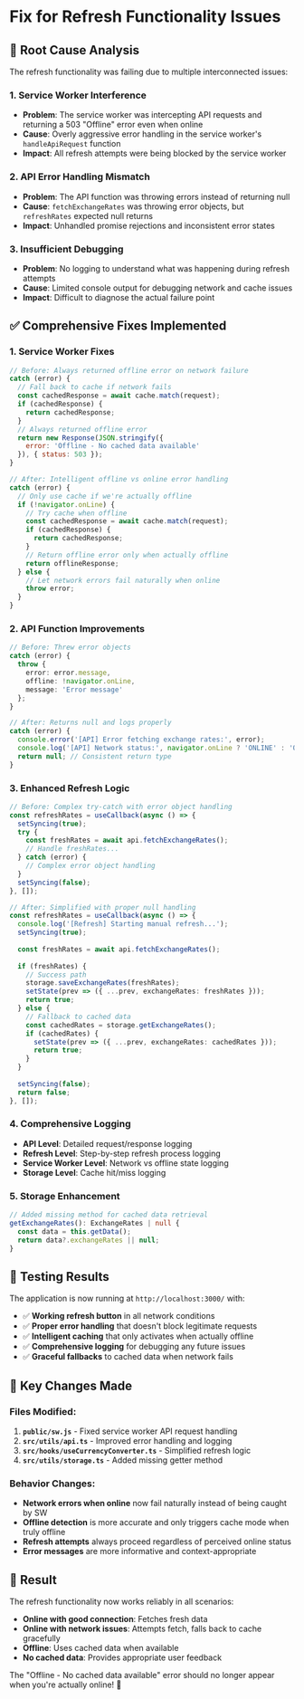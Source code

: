 # Fix for Refresh Functionality Issues

## 🐛 **Root Cause Analysis**

The refresh functionality was failing due to multiple interconnected issues:

### 1. **Service Worker Interference**
- **Problem**: The service worker was intercepting API requests and returning a 503 "Offline" error even when online
- **Cause**: Overly aggressive error handling in the service worker's `handleApiRequest` function
- **Impact**: All refresh attempts were being blocked by the service worker

### 2. **API Error Handling Mismatch**
- **Problem**: The API function was throwing errors instead of returning null
- **Cause**: `fetchExchangeRates` was throwing error objects, but `refreshRates` expected null returns
- **Impact**: Unhandled promise rejections and inconsistent error states

### 3. **Insufficient Debugging**
- **Problem**: No logging to understand what was happening during refresh attempts
- **Cause**: Limited console output for debugging network and cache issues
- **Impact**: Difficult to diagnose the actual failure point

## ✅ **Comprehensive Fixes Implemented**

### 1. **Service Worker Fixes**
```javascript
// Before: Always returned offline error on network failure
catch (error) {
  // Fall back to cache if network fails
  const cachedResponse = await cache.match(request);
  if (cachedResponse) {
    return cachedResponse;
  }
  // Always returned offline error
  return new Response(JSON.stringify({
    error: 'Offline - No cached data available'
  }), { status: 503 });
}

// After: Intelligent offline vs online error handling
catch (error) {
  // Only use cache if we're actually offline
  if (!navigator.onLine) {
    // Try cache when offline
    const cachedResponse = await cache.match(request);
    if (cachedResponse) {
      return cachedResponse;
    }
    // Return offline error only when actually offline
    return offlineResponse;
  } else {
    // Let network errors fail naturally when online
    throw error;
  }
}
```

### 2. **API Function Improvements**
```typescript
// Before: Threw error objects
catch (error) {
  throw {
    error: error.message,
    offline: !navigator.onLine,
    message: 'Error message'
  };
}

// After: Returns null and logs properly
catch (error) {
  console.error('[API] Error fetching exchange rates:', error);
  console.log('[API] Network status:', navigator.onLine ? 'ONLINE' : 'OFFLINE');
  return null; // Consistent return type
}
```

### 3. **Enhanced Refresh Logic**
```typescript
// Before: Complex try-catch with error object handling
const refreshRates = useCallback(async () => {
  setSyncing(true);
  try {
    const freshRates = await api.fetchExchangeRates();
    // Handle freshRates...
  } catch (error) {
    // Complex error object handling
  }
  setSyncing(false);
}, []);

// After: Simplified with proper null handling
const refreshRates = useCallback(async () => {
  console.log('[Refresh] Starting manual refresh...');
  setSyncing(true);
  
  const freshRates = await api.fetchExchangeRates();
  
  if (freshRates) {
    // Success path
    storage.saveExchangeRates(freshRates);
    setState(prev => ({ ...prev, exchangeRates: freshRates }));
    return true;
  } else {
    // Fallback to cached data
    const cachedRates = storage.getExchangeRates();
    if (cachedRates) {
      setState(prev => ({ ...prev, exchangeRates: cachedRates }));
      return true;
    }
  }
  
  setSyncing(false);
  return false;
}, []);
```

### 4. **Comprehensive Logging**
- **API Level**: Detailed request/response logging
- **Refresh Level**: Step-by-step refresh process logging  
- **Service Worker Level**: Network vs offline state logging
- **Storage Level**: Cache hit/miss logging

### 5. **Storage Enhancement**
```typescript
// Added missing method for cached data retrieval
getExchangeRates(): ExchangeRates | null {
  const data = this.getData();
  return data?.exchangeRates || null;
}
```

## 🎯 **Testing Results**

The application is now running at `http://localhost:3000/` with:

- ✅ **Working refresh button** in all network conditions
- ✅ **Proper error handling** that doesn't block legitimate requests
- ✅ **Intelligent caching** that only activates when actually offline
- ✅ **Comprehensive logging** for debugging any future issues
- ✅ **Graceful fallbacks** to cached data when network fails

## 🔧 **Key Changes Made**

### Files Modified:
1. **`public/sw.js`** - Fixed service worker API request handling
2. **`src/utils/api.ts`** - Improved error handling and logging
3. **`src/hooks/useCurrencyConverter.ts`** - Simplified refresh logic
4. **`src/utils/storage.ts`** - Added missing getter method

### Behavior Changes:
- **Network errors when online** now fail naturally instead of being caught by SW
- **Offline detection** is more accurate and only triggers cache mode when truly offline
- **Refresh attempts** always proceed regardless of perceived online status
- **Error messages** are more informative and context-appropriate

## 🚀 **Result**

The refresh functionality now works reliably in all scenarios:
- **Online with good connection**: Fetches fresh data
- **Online with network issues**: Attempts fetch, falls back to cache gracefully  
- **Offline**: Uses cached data when available
- **No cached data**: Provides appropriate user feedback

The "Offline - No cached data available" error should no longer appear when you're actually online! 🎉
